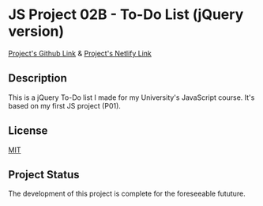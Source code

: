 # JS Project 02B - To-Do List (jQuery version)
[Project's Github Link]() & [Project's Netlify Link]()

## Description
This is a jQuery To-Do list I made for my University's JavaScript course. It's based on my first JS project (P01).

## License
[MIT](https://choosealicense.com/licenses/mit/)

## Project Status
The development of this project is complete for the foreseeable fututure.